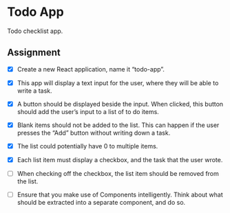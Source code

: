 # Todo App
Todo checklist app.

## Assignment
- [x] Create a new React application, name it “todo-app”.

- [x] This app will display a text input for the user, where they will be able to write a task.

- [x] A button should be displayed beside the input. When clicked, this button should add the user’s input to a list of to do items.

- [x] Blank items should not be added to the list. This can happen if the user presses the “Add” button without writing down a task.

- [x] The list could potentially have 0 to multiple items.

- [x] Each list item must display a checkbox, and the task that the user wrote.

- [ ] When checking off the checkbox, the list item should be removed from the list.

- [ ] Ensure that you make use of Components intelligently. Think about what should be extracted into a separate component, and do so.
